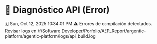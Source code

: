 # 🚨 Diagnóstico API (Error)
🗓️ Sun, Oct 12, 2025 10:34:01 PM
⚠️ Errores de compilación detectados. Revisar logs en /f/Software Developer/Porfolio/AEP_Report/argentic-platform/agentic-platform/logs/api_build.log

